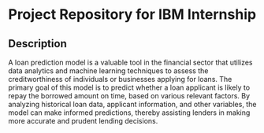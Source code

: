 # Project Repository for IBM Internship
## Description
A loan prediction model is a valuable tool in the financial sector that utilizes data analytics and machine learning techniques to assess the creditworthiness of individuals or businesses applying for loans. The primary goal of this model is to predict whether a loan applicant is likely to repay the borrowed amount on time, based on various relevant factors. By analyzing historical loan data, applicant information, and other variables, the model can make informed predictions, thereby assisting lenders in making more accurate and prudent lending decisions.
